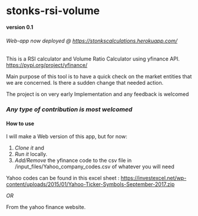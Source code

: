 # stonks-rsi-volume

**version 0.1**

###### Web-app now deployed @ https://stonkscalculations.herokuapp.com/

This is a RSI calculator and Volume Ratio Calculator using yfinance API.
https://pypi.org/project/yfinance/

Main purpose of this tool is to have a quick check on the market entities that we are concerned.
Is there a sudden change that needed action.

The project is on very early Implementation and any feedback is welcomed 

### _Any type of contribution is most welcomed_


#### How to use 

I will make a Web version of this app, but for now:

1. *Clone it* and 
2. *Run it* locally.
3. *Add/Remove* the yfinance code to the csv file in /input_files/Yahoo_company_codes.csv of whatever you will need

Yahoo codes can be found in this excel sheet :
https://investexcel.net/wp-content/uploads/2015/01/Yahoo-Ticker-Symbols-September-2017.zip

*OR*

 From the yahoo finance website.
